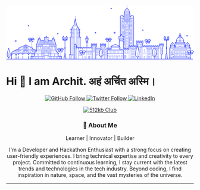 ![Banner](./bnr.png)
# Hi 👋 I am Archit. अहं अर्चित अस्मि।
<p align="center">
  <a href="https://github.architjain.dev">
    <img src="https://img.shields.io/github/followers/Archit-Jain-Github?label=Follow&style=social" alt="GitHub Follow">
  </a>
  <a href="https://x.architjain.dev">
    <img src="https://img.shields.io/twitter/follow/thissarchitjain?style=social" alt="Twitter Follow">
  </a>
  <a href="https://linkedin.architjain.dev">
    <img src="https://img.shields.io/badge/-thisisarchitjain-blue?style=flat&logo=Linkedin&logoColor=white&link=https://www.linkedin.com/in/thisisarchitjain/" alt="LinkedIn">
  </a>
</p>


<p align="center">
  <a href="https://512kb.club/">
    <img src="https://res.cloudinary.com/ddttmlcvy/image/upload/v1723821661/512kb_club_ftptxt.png" alt="512kb Club">
  </a>
</p>

<h3 align="center">🚀 About Me</h3>

<p align="center">
  Learner | Innovator | Builder
</p>

<p align="center">
  I'm a Developer and Hackathon Enthusiast with a strong focus on creating user-friendly experiences. I bring technical expertise and creativity to every project. Committed to continuous learning, I stay current with the latest trends and technologies in the tech industry. Beyond coding, I find inspiration in nature, space, and the vast mysteries of the universe.
</p>

---
